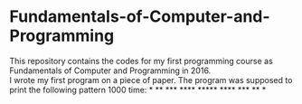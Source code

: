 # Fundamentals-of-Computer-and-Programming
This repository contains the codes for my first programming course as Fundamentals of Computer and Programming in 2016.\
I wrote my first program on a piece of paper. The program was supposed to print the following pattern 1000 time:
\*
\**
\***
\****
\*****
\****
\***
\**
\*
